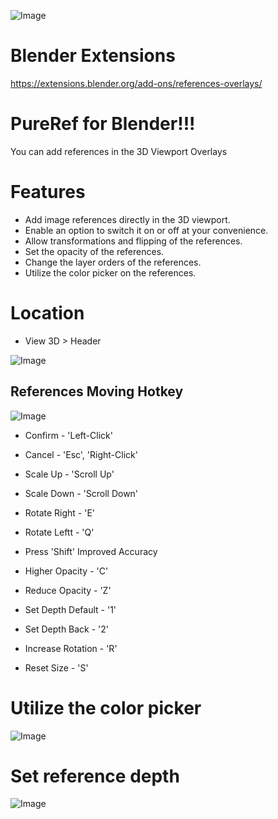 ![Image](https://public-files.gumroad.com/kxdzgj7hmdkm0j8nr4051ub6ooqp)
# Blender Extensions
https://extensions.blender.org/add-ons/references-overlays/

# PureRef for Blender!!! 
You can add references in the 3D Viewport Overlays

# Features
* Add image references directly in the 3D viewport.
* Enable an option to switch it on or off at your convenience.
* Allow transformations and flipping of the references.
* Set the opacity of the references.
* Change the layer orders of the references.
* Utilize the color picker on the references.

# Location
* View 3D > Header

![Image](https://public-files.gumroad.com/o292gfv4nyquj7m6lwkfn1qmrwbu)

## References Moving Hotkey
![Image](https://imgur.com/48BiMUg.gif)

* Confirm - 'Left-Click'
* Cancel - 'Esc', 'Right-Click'
* Scale Up - 'Scroll Up'

* Scale Down - 'Scroll Down'
* Rotate Right - 'E'
* Rotate Leftt - 'Q'
* Press 'Shift' Improved Accuracy
* Higher Opacity - 'C'
* Reduce Opacity - 'Z'
* Set Depth Default - '1'
* Set Depth Back - '2'
* Increase Rotation - 'R'
* Reset Size - 'S'

# Utilize the color picker
![Image](https://imgur.com/XpINl2X.gif)

# Set reference depth
![Image](https://public-files.gumroad.com/t5a5e28mho6h4yj9n57eksdjpdej)
